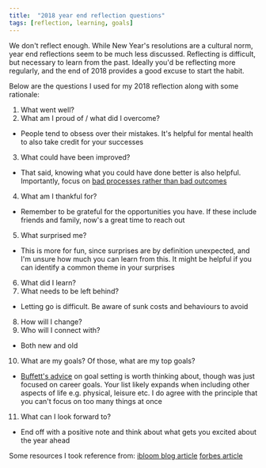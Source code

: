 ```yaml
---
title:  "2018 year end reflection questions"
tags: [reflection, learning, goals]
---
```


We don't reflect enough. While New Year's resolutions are a cultural norm, year end reflections seem to be much less discussed. Reflecting is difficult, but necessary to learn from the past. Ideally you'd be reflecting more regularly, and the end of 2018 provides a good excuse to start the habit.

Below are the questions I used for my 2018 reflection along with some rationale: 

1. What went well?
2. What am I proud of / what did I overcome?  
  * People tend to obsess over their mistakes. It's helpful for mental health to also take credit for your successes
3. What could have been improved?  
  * That said, knowing what you could have done better is also helpful. Importantly, focus on [bad processes rather than bad outcomes](http://michaelmauboussin.com/excerpts/MTYKexcerpt.pdf "Mauboussin on process vs outcome") 
4. What am I thankful for?  
  * Remember to be grateful for the opportunities you have. If these include friends and family, now's a great time to reach out 
5. What surprised me?
  * This is more for fun, since surprises are by definition unexpected, and I'm unsure how much you can learn from this. It might be helpful if you can identify a common theme in your surprises
6. What did I learn?
7. What needs to be left behind?
  * Letting go is difficult. Be aware of sunk costs and behaviours to avoid
8. How will I change?
9. Who will I connect with?
  * Both new and old
10. What are my goals? Of those, what are my top goals? 
  * [Buffett's advice](https://jamesclear.com/buffett-focus "Buffett on focus") on goal setting is worth thinking about, though was just focused on career goals. Your list likely expands when including other aspects of life e.g. physical, leisure etc. I do agree with the principle that you can't focus on too many things at once
11. What can I look forward to?
  * End off with a positive note and think about what gets you excited about the year ahead
  
Some resources I took reference from:
[ibloom blog article](https://ibloom.us/blog/10-end-of-the-year-reflection-questions/ "ibloom article")
[forbes article](https://www.forbes.com/sites/hennainam/2018/12/31/ten-questions-to-ask-in-your-personal-year-end-review/#43e05e127e7d "forbes article")
